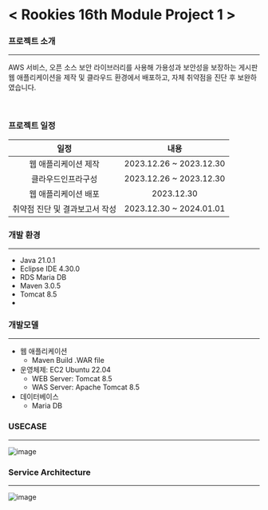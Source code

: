 # < Rookies 16th Module Project 1 >


### 프로젝트 소개
* * *

AWS 서비스, 오픈 소스 보안 라이브러리를 사용해 가용성과 보안성을 보장하는 게시판 웹 애플리케이션을
제작 및 클라우드 환경에서 배포하고, 자체 취약점을 진단 후 보완하였습니다.

</br> 

### 프로젝트 일정 
|일정|내용|
|:----:|:---:|
|웹 애플리케이션 제작|2023.12.26 ~ 2023.12.30|
|클라우드인프라구성|2023.12.26 ~ 2023.12.30|
|웹 애플리케이션 배포|2023.12.30|
|취약점 진단 및 결과보고서 작성|2023.12.30 ~ 2024.01.01|


### 개발 환경 
***
- Java 21.0.1
- Eclipse IDE 4.30.0
- RDS Maria DB
- Maven 3.0.5
- Tomcat 8.5
- 
### 개발모델 
* * *
- 웹 애플리케이션
    - Maven Build .WAR file
- 운영체제: EC2 Ubuntu 22.04
    - WEB Server: Tomcat 8.5
    - WAS Server: Apache Tomcat 8.5
- 데이터베이스
    - Maria DB 

### USECASE
* * *
![image](https://github.com/hyunnna/hyunnna-rookies_16th_module_project_01/assets/62924325/bc0922e8-12ff-4123-8a83-a20e6897cfd2)


### Service Architecture
* * *
![image](https://github.com/hyunnna/hyunnna-rookies_16th_module_project_01/assets/62924325/30ebb4ac-946e-4ed2-903a-6e72a8923e29)







